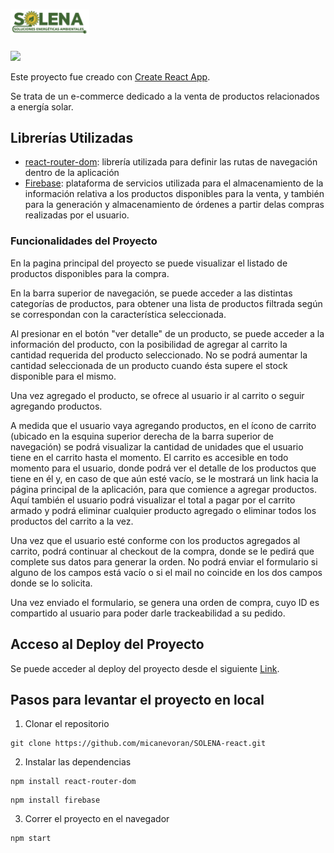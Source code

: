 # <img src="https://github.com/micanevoran/SOLENA/blob/master/img/logo.svg" alt="SOLENA - Soluciones Energéticas Ambientales" width=25%>
<img src="https://img.shields.io/badge/STATUS-EN%20DESAROLLO-green">

Este proyecto fue creado con [Create React App](https://github.com/facebook/create-react-app).

Se trata de un e-commerce dedicado a la venta de productos relacionados a energía solar. 

## Librerías Utilizadas

- [react-router-dom](https://reactrouter.com/en/main): librería utilizada para definir las rutas de navegación dentro de la aplicación
- [Firebase](https://firebase.google.com): plataforma de servicios utilizada para el almacenamiento de la información relativa a los productos disponibles para la venta, y también para la generación y almacenamiento de órdenes a partir delas compras realizadas por el usuario. 

### Funcionalidades del Proyecto

En la pagina principal del proyecto se puede visualizar el listado de productos disponibles para la compra. 

En la barra superior de navegación, se puede acceder a las distintas categorías de productos, para obtener una lista de productos filtrada según se correspondan con la característica seleccionada.

Al presionar en el botón "ver detalle" de un producto, se puede acceder a la información del producto, con la posibilidad de agregar al carrito la cantidad requerida del producto seleccionado. No se podrá aumentar la cantidad seleccionada de un producto cuando ésta supere el stock disponible para el mismo. 

Una vez agregado el producto, se ofrece al usuario ir al carrito o seguir agregando productos. 

A medida que el usuario vaya agregando productos, en el ícono de carrito (ubicado en la esquina superior derecha de la barra superior de navegación) se podrá visualizar la cantidad de unidades que el usuario tiene en el carrito hasta el momento. 
El carrito es accesible en todo momento para el usuario, donde podrá ver el detalle de los productos que tiene en él y, en caso de que aún esté vacío, se le mostrará un link hacia la página principal de la aplicación, para que comience a agregar productos. Aquí también el usuario podrá visualizar el total a pagar por el carrito armado y podrá eliminar cualquier producto agregado o eliminar todos los productos del carrito a la vez. 

Una vez que el usuario esté conforme con los productos agregados al carrito, podrá continuar al checkout de la compra, donde se le pedirá que complete sus datos para generar la orden. No podrá enviar el formulario si alguno de los campos está vacío o si el mail no coincide en los dos campos donde se lo solicita. 

Una vez enviado el formulario, se genera una orden de compra, cuyo ID es compartido al usuario para poder darle trackeabilidad a su pedido. 

## Acceso al Deploy del Proyecto
Se puede acceder al deploy del proyecto desde el siguiente [Link](https://loquacious-froyo-b5b8b3.netlify.app/).

## Pasos para levantar el proyecto en local

1.  Clonar el repositorio

```
git clone https://github.com/micanevoran/SOLENA-react.git
```

2. Instalar las dependencias

```
npm install react-router-dom
```

```
npm install firebase
```

3. Correr el proyecto en el navegador

```
npm start
```
